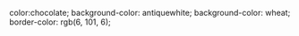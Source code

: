 color:chocolate;
background-color: antiquewhite;
background-color: wheat;
border-color: rgb(6, 101, 6);
